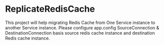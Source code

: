 # ReplicateRedisCache
This project will help migrating Redis Cache from One Service instance to another Service instance.
Please configure app.config SourceConnection & DestinationConnection basis source redis cache instance and destination Redis cache instance.